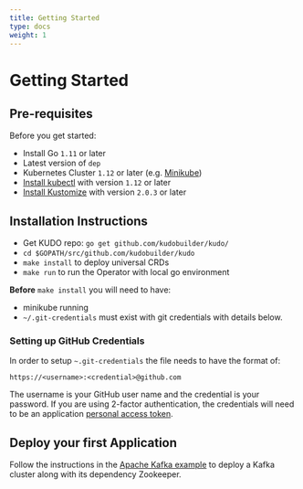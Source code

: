 ```yaml
---
title: Getting Started
type: docs
weight: 1
---
```


# Getting Started

## Pre-requisites

Before you get started:

- Install Go `1.11` or later
- Latest version of `dep`
- Kubernetes Cluster `1.12` or later (e.g. [Minikube](https://kubernetes.io/docs/tasks/tools/install-minikube/))
- [Install kubectl](https://kubernetes.io/docs/tasks/tools/install-kubectl/) with version `1.12` or later
- [Install Kustomize](https://github.com/kubernetes-sigs/kustomize/blob/master/docs/INSTALL.md) with version `2.0.3` or later

## Installation Instructions

- Get KUDO repo: `go get github.com/kudobuilder/kudo/`
- `cd $GOPATH/src/github.com/kudobuilder/kudo`
- `make install` to deploy universal CRDs
- `make run` to run the Operator with local go environment

**Before** `make install` you will need to have:
  * minikube running
  * `~/.git-credentials` must exist with git credentials with details below.

### Setting up GitHub Credentials
In order to setup `~.git-credentials` the file needs to have the format of:
```
https://<username>:<credential>@github.com
```

The username is your GitHub user name and the credential is your password. If you are using 2-factor authentication, the credentials will need to be an application [personal access token](https://help.github.com/en/articles/creating-a-personal-access-token-for-the-command-line).


## Deploy your first Application

Follow the instructions in the [Apache Kafka example](/docs/examples/apache-kafka/) to deploy a Kafka cluster along with its dependency Zookeeper.
